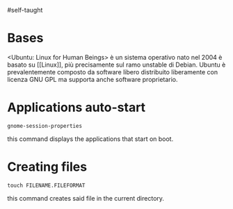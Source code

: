 #self-taught 
# Bases

<Ubuntu: Linux for Human Beings> è un sistema operativo nato nel 2004 è basato su [[Linux]], più precisamente sul ramo unstable di Debian. Ubuntu è prevalentemente composto da software libero distribuito liberamente con licenza GNU GPL ma supporta anche software proprietario.
# Applications auto-start
```
gnome-session-properties
```
this command displays the applications that start on boot.
# Creating files
```
touch FILENAME.FILEFORMAT
```
this command creates said file in the current directory.